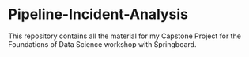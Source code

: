 # Pipeline-Incident-Analysis
This repository contains all the material for my Capstone Project for the Foundations of Data Science workshop with Springboard. 
